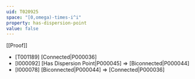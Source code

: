 ```yaml
---
uid: T020925
space: "[0,omega)-times-i^i"
property: has-dispersion-point
value: false
---
```

[[Proof]]

* [T001189] [Connected|P000036]
* [I000092] [Has Dispersion Point|P000045] => [Biconnected|P000044]
* [I000078] [Biconnected|P000044] => [Connected|P000036]


